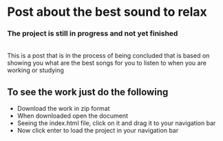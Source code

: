 <h1>Post about the best sound to relax</h1>
<h3>The project is still in progress and not yet finished</h3>
<br>
<p3>This is a post that is in the process of being concluded that is based on showing you what are the best songs for you to listen to when you are working or studying</p3>
<br>
<h2>To see the work just do the following</h2>
<ul>
     <li>Download the work in zip format</li>
     <li>When downloaded open the document</li>
     <li>Seeing the index.html file, click on it and drag it to your navigation bar</li>
     <li>Now click enter to load the project in your navigation bar</li>
</ul>


